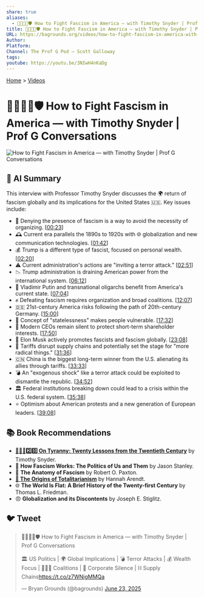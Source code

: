 ```yaml
---
share: true
aliases:
  - 👊👹🇺🇸🛡️ How to Fight Fascism in America — with Timothy Snyder | Prof G Conversations
title: 👊👹🇺🇸🛡️ How to Fight Fascism in America — with Timothy Snyder | Prof G Conversations
URL: https://bagrounds.org/videos/how-to-fight-fascism-in-america-with-timothy-snyder-prof-g-conversations
Author: 
Platform: 
Channel: The Prof G Pod – Scott Galloway
tags: 
youtube: https://youtu.be/3NIwH4nKaDg
---
```

[Home](../index.md) > [Videos](./index.md)  
# 👊👹🇺🇸🛡️ How to Fight Fascism in America — with Timothy Snyder | Prof G Conversations  
![How to Fight Fascism in America — with Timothy Snyder | Prof G Conversations](https://youtu.be/3NIwH4nKaDg)  
  
## 🤖 AI Summary  
This interview with Professor Timothy Snyder discusses the 🌍 return of fascism globally and its implications for the United States 🇺🇸. Key issues include:  
  
* 🚫 Denying the presence of fascism is a way to avoid the necessity of organizing. \[[00:23](http://www.youtube.com/watch?v=3NIwH4nKaDg&t=23)\]  
* 🕰️ Current era parallels the 1890s to 1920s with 🌐 globalization and new communication technologies. \[[01:42](http://www.youtube.com/watch?v=3NIwH4nKaDg&t=102)\]  
* 💰 Trump is a different type of fascist, focused on personal wealth. \[[02:20](http://www.youtube.com/watch?v=3NIwH4nKaDg&t=140)\]  
* ⚠️ Current administration's actions are "inviting a terror attack." \[[02:51](http://www.youtube.com/watch?v=3NIwH4nKaDg&t=171)\]  
* 📉 Trump administration is draining American power from the international system. \[[06:12](http://www.youtube.com/watch?v=3NIwH4nKaDg&t=372)\]  
* 🤝 Vladimir Putin and transnational oligarchs benefit from America's current state. \[[07:04](http://www.youtube.com/watch?v=3NIwH4nKaDg&t=424)\]  
* ✊ Defeating fascism requires organization and broad coalitions. \[[12:07](http://www.youtube.com/watch?v=3NIwH4nKaDg&t=727)\]  
* 🇩🇪 21st-century America risks following the path of 20th-century Germany. \[[15:00](http://www.youtube.com/watch?v=3NIwH4nKaDg&t=900)\]  
* 👤 Concept of "statelessness" makes people vulnerable. \[[17:32](http://www.youtube.com/watch?v=3NIwH4nKaDg&t=1052)\]  
* 🤫 Modern CEOs remain silent to protect short-term shareholder interests. \[[17:50](http://www.youtube.com/watch?v=3NIwH4nKaDg&t=1070)\]  
* 📢 Elon Musk actively promotes fascists and fascism globally. \[[23:08](http://www.youtube.com/watch?v=3NIwH4nKaDg&t=1388)\]  
* 🚧 Tariffs disrupt supply chains and potentially set the stage for "more radical things." \[[31:36](http://www.youtube.com/watch?v=3NIwH4nKaDg&t=1896)\]  
* 🇨🇳 China is the biggest long-term winner from the U.S. alienating its allies through tariffs. \[[33:33](http://www.youtube.com/watch?v=3NIwH4nKaDg&t=2013)\]  
* 💣 An "exogenous shock" like a terror attack could be exploited to dismantle the republic. \[[34:52](http://www.youtube.com/watch?v=3NIwH4nKaDg&t=2092)\]  
* 🏛️ Federal institutions breaking down could lead to a crisis within the U.S. federal system. \[[35:38](http://www.youtube.com/watch?v=3NIwH4nKaDg&t=2138)\]  
* ⭐ Optimism about American protests and a new generation of European leaders. \[[39:08](http://www.youtube.com/watch?v=3NIwH4nKaDg&t=2348)\]  
  
## 📚 Book Recommendations  
* **[👑🚫📜2️⃣0️⃣ On Tyranny: Twenty Lessons from the Twentieth Century](../books/on-tyranny.md)** by Timothy Snyder.  
* 📖 **How Fascism Works: The Politics of Us and Them** by Jason Stanley.  
* 📖 **The Anatomy of Fascism** by Robert O. Paxton.  
* **[👹 The Origins of Totalitarianism](../books/the-origins-of-totalitarianism.md)** by Hannah Arendt.  
* 🌐 **The World Is Flat: A Brief History of the Twenty-first Century** by Thomas L. Friedman.  
* 😠 **Globalization and its Discontents** by Joseph E. Stiglitz.  
  
## 🐦 Tweet  
<blockquote class="twitter-tweet" data-theme="dark"><p lang="en" dir="ltr">👊👹🇺🇸🛡️ How to Fight Fascism in America — with Timothy Snyder | Prof G Conversations<br><br>🏛️ US Politics | 🌍 Global Implications | 💣 Terror Attacks | 💰 Wealth Focus | 🧑‍🤝‍🧑 Coalitions | 💼 Corporate Silence | ⛓️ Supply Chains<a href="https://t.co/z7WNigMMQa">https://t.co/z7WNigMMQa</a></p>&mdash; Bryan Grounds (@bagrounds) <a href="https://twitter.com/bagrounds/status/1937295474752680106?ref_src=twsrc%5Etfw">June 23, 2025</a></blockquote> <script async src="https://platform.twitter.com/widgets.js" charset="utf-8"></script>